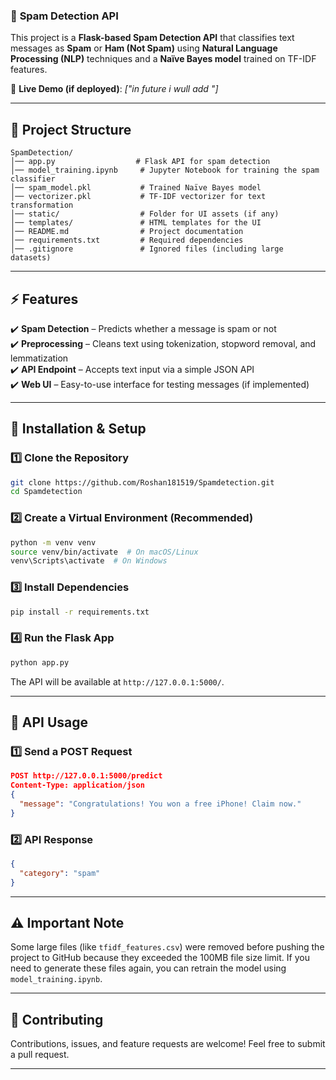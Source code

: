 ### 📌 **Spam Detection API**  

This project is a **Flask-based Spam Detection API** that classifies text messages as **Spam** or **Ham (Not Spam)** using **Natural Language Processing (NLP)** techniques and a **Naïve Bayes model** trained on TF-IDF features.  

🚀 **Live Demo (if deployed)**: *["in future i wull add "]*  

---

## 📂 **Project Structure**  

```
SpamDetection/
│── app.py                  # Flask API for spam detection  
│── model_training.ipynb     # Jupyter Notebook for training the spam classifier  
│── spam_model.pkl           # Trained Naïve Bayes model  
│── vectorizer.pkl           # TF-IDF vectorizer for text transformation  
│── static/                  # Folder for UI assets (if any)  
│── templates/               # HTML templates for the UI  
│── README.md                # Project documentation  
│── requirements.txt         # Required dependencies  
│── .gitignore               # Ignored files (including large datasets)  
```

---

## ⚡ **Features**  

✔️ **Spam Detection** – Predicts whether a message is spam or not  
✔️ **Preprocessing** – Cleans text using tokenization, stopword removal, and lemmatization  
✔️ **API Endpoint** – Accepts text input via a simple JSON API  
✔️ **Web UI** – Easy-to-use interface for testing messages (if implemented)  

---

## 🔧 **Installation & Setup**  

### 1️⃣ **Clone the Repository**  
```bash
git clone https://github.com/Roshan181519/Spamdetection.git
cd Spamdetection
```

### 2️⃣ **Create a Virtual Environment** (Recommended)  
```bash
python -m venv venv  
source venv/bin/activate  # On macOS/Linux  
venv\Scripts\activate  # On Windows  
```

### 3️⃣ **Install Dependencies**  
```bash
pip install -r requirements.txt
```

### 4️⃣ **Run the Flask App**  
```bash
python app.py
```
The API will be available at `http://127.0.0.1:5000/`.

---

## 📡 **API Usage**  

### **1️⃣ Send a POST Request**  
```json
POST http://127.0.0.1:5000/predict
Content-Type: application/json
{
  "message": "Congratulations! You won a free iPhone! Claim now."
}
```

### **2️⃣ API Response**  
```json
{
  "category": "spam"
}
```

---

## ⚠️ **Important Note**  

Some large files (like `tfidf_features.csv`) were removed before pushing the project to GitHub because they exceeded the 100MB file size limit. If you need to generate these files again, you can retrain the model using `model_training.ipynb`.

---

## 🤝 **Contributing**  

Contributions, issues, and feature requests are welcome! Feel free to submit a pull request.  

---

  
